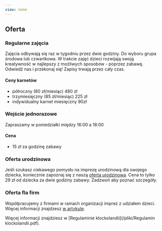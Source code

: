 ```yaml
---
view: none
---
```


## Oferta

### Regularne zajęcia

Zajęcia odbywają się raz w tygodniu przez dwie godziny. Do wyboru grupa środowa lub czwartkowa. W trakcie zajęć dzieci rozwijają swoją kreatywność w najlepszy z możliwych sposobów - poprzez zabawę. Odwiedź nas i przekonaj się! Zapisy trwają przez cały czas.

#### Ceny karnetów

* półroczny (80 zł/miesiąc) 480 zł
* trzymiesięczny (85 zł/miesiąc) 225 zł
* indywidualny karnet miesięczny 90zł

### Wejście jednorazowe

Zapraszamy w poniedziałki między 16:00 a 18:00

#### Cena

* 15 zł za godzinę zabawy

### Oferta urodzinowa

Jeśli szukasz ciekawego pomysłu na imprezę urodzinową dla swojego dziecka, koniecznie zapoznaj się z naszą [ofertą urodzinową](/articles/urodziny2). Cena to tylko 29 zł od dziecka za dwie godziny zabawy. Zadzwoń aby poznać szczegóły.

### Oferta fla firm

Współpracujemy z firmami w ramach organizacji imprez z udziałem dzieci. Więcej informacji znajdzesz [w artykule](/articles/dlafirm/).

Więcej informacji znajdziesz w [Regulaminie klockolandii](/pliki/Regulamin klockolandii.pdf).